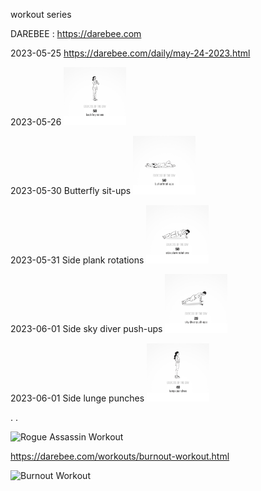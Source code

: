 workout series

DAREBEE : https://darebee.com

2023-05-25 https://darebee.com/daily/may-24-2023.html

2023-05-26 <img src="./img/backLegRaises.gif" style="width:100px;" >


2023-05-30 Butterfly sit-ups <img src="./img/butterfly_sit-ups.gif" style="width:100px;" >

2023-05-31 Side plank rotations <img src="./img/sidePlankRotations.gif" style="width:100px;" >

2023-06-01 Side sky diver push-ups <img src="./img/sky_diver_push_ups.gif" style="width:100px;" >

2023-06-01 Side lunge punches <img src="./img/lunge_punches.gif" style="width:100px;" >


.
.

<img alt="Rogue Assassin Workout" src="https://darebee.com/images/workouts/rogue-assassin-workout-intro.jpg" style="width:100px;" >

https://darebee.com/workouts/burnout-workout.html



<img src="https://darebee.com/images/workouts/burnout-workout.jpg" alt="Burnout Workout" style="width:100px;" >
